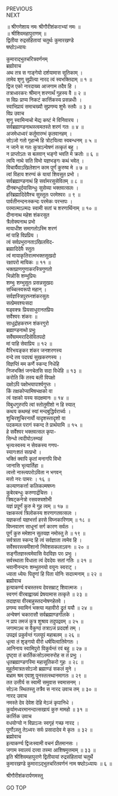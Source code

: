PREVIOUS  
NEXT  
  
॥ श्रीगणेशाय नमः श्रीगौरीशंकराभ्यां नमः ॥  
॥ श्रीशिवमहापुराणम् ॥  
द्वितीया रुद्रसंहितायां चतुर्थः कुमारखण्डे  
षष्ठोऽध्यायः  
  
कुमाराद्भुतचरित्रवर्णनम्  
ब्रह्मोवाच  
अथ तत्र स गाङ्‌गेयो दर्शयामास सूतिकाम् ।  
तामेव शृणु सुप्रीत्या नारद त्वं स्वभक्तिदाम् ॥ १ ॥  
द्विज एको नारदाख्य आजगाम तदैव हि ।  
तत्राध्वरकरः श्रीमान् शरणार्थं गुहस्य वै ॥ २ ॥  
स विप्रः प्राप्य निकटं कार्त्तिकस्य प्रसन्नधीः ।  
स्वाभिप्रायं समाचख्यौ सुप्रणम्य शुभैः स्तवैः ॥ ३ ॥  
विप्र उवाच  
शृणु स्वामिन्वचो मेद्य कष्टं मे विनिवारय ।  
सर्वब्रह्माण्डनाथस्त्वमतस्ते शरणं गतः ॥ ४ ॥  
अजमेधाध्वरं कर्तुमारम्भं कृतवानहम् ।  
सोऽजो गतो गृहान्मे हि त्रोटयित्वा स्वबन्धनम् ॥ ५ ॥  
न जाने स गतः कुत्राऽन्वेषणं तत्कृतं बहु ।  
न प्राप्तोऽतः स बलवान् भङ्‌गो भवति मे क्रतोः ॥ ६ ॥  
त्वयि नाथे सति विभो यज्ञभङ्‌गः कथं भवेत् ।  
विचार्यैवाऽखिलेशान काम पूर्णं कुरुष्व मे ॥ ७ ॥  
त्वां विहाय शरण्यं कं यायां शिवसुत प्रभो ।  
सर्वब्रह्माण्डनाथं हि सर्वामरसुसेवितम् ॥ ८ ॥  
दीनबन्धुर्दयासिन्धुः सुसेव्या भक्तवत्सलः ।  
हरिब्रह्मादिदेवैश्च सुस्तुतः परमेश्वरः ॥ ९ ॥  
पार्वतीनन्दनःस्कन्दः परमेकः परन्तपः ।  
परमात्माऽत्मदः स्वामी सतां च शरणार्थिनाम् ॥ १० ॥  
दीनानाथ महेश शंकरसुत  
    त्रैलोक्यनाथ प्रभो  
मायाधीश समागतोऽस्मि शरणं  
    मां पाहि विप्रप्रिय ।  
त्वं सर्वप्रभुरानताऽखिलविद-  
    ब्रह्मादिदेवैः स्तुतः  
त्वं मायाकृतिरात्मभक्तसुखदो  
    रक्षापरो मायिकः ॥ ११ ॥  
भक्तप्राणगुणाकरस्त्रिगुणतो  
    भिन्नोसि शम्भुप्रियः  
शम्भुः शम्भुसुतः प्रसन्नसुखदः  
    सच्चित्स्वरूपो महान् ।  
सर्वज्ञस्त्रिपुरघ्नशंकरसुतः  
    सत्प्रेमवश्यःसदा  
षड्वक्त्रः प्रियसाधुरानतप्रियः  
    सर्वेश्वरः शंकरः ॥  
साधुद्रोहकरघ्न शंकरगुरो  
    ब्रह्माण्डनाथो प्रभुः  
सर्वेषाममरादिसेवितपदो  
    मां पाहि सेवाप्रिय ॥ १२ ॥  
वैरिभयङ्‌कर शंकर जनशरणस्य  
    वन्दे तव पदपद्मं सुखकरणस्य ।  
विज्ञप्तिं मम कर्णे स्कन्द निधेहि  
    निजभक्तिं जनचेतसि सदा विधेहि ॥ १३ ॥  
करोति किं तस्य बली विपक्षो  
    दक्षोऽपि पक्षोभयापार्श्वगुप्तः ।  
किं तक्षकोप्यामिषभक्षको वा  
    त्वं रक्षको यस्य सदक्षमानः ॥ १४ ॥  
विबुधगुरुरपि त्वां स्तोतुमीशो न हि स्यात्  
    कथय कथमहं स्यां मन्दबुद्धिर्वरार्च्यः ।  
शुचिरशुचिरनार्यो यादृशस्तादृशो वा  
    पदकमल परागं स्कन्द ते प्रार्थयामि ॥ १५ ॥  
हे सर्वेश्वर भक्तवत्सल कृपा-  
    सिन्धो त्वदीयोऽस्म्यहं  
भृत्यःस्वस्य न सेवकस्य गणप-  
    स्यागःशतं सत्प्रभो ।  
भक्तिं क्वापि कृतां मनागपि विभो  
    जानासि भृत्यार्तिहा ॥  
त्वत्तो नास्त्यपरोऽविता न भगवन्  
    मत्तो नरः पामरः । १६ ॥  
कल्याणकर्त्ता कलिकल्मषघ्नः  
    कुबेरबन्धुः करुणार्द्रचित्तः ।  
त्रिषट्कनेत्रो रसवक्त्रशोभी  
    यज्ञं प्रपूर्णं कुरु मे गुह त्वम् ॥ १७ ॥  
रक्षकस्त्वं त्रिलोकस्य शरणागतवत्सलः ।  
यज्ञकर्त्ता यज्ञभर्त्ता हरसे विघ्नकारिणाम् ॥ १८ ॥  
विघ्नवारण साधूनां सर्ग कारण सर्वतः ।  
पूर्णं कुरु ममेशान सुतयज्ञ नमोस्तु ते ॥ १९ ॥  
सर्वत्राता स्कन्द हि त्वं सर्वज्ञाता त्वमेव हि ।  
सर्वेश्वरस्त्वमीशानो निवेशसकलाऽवनः ॥ २० ॥  
सङ्‌गीतज्ञस्त्वमेवासि वेदविज्ञः परः प्रभुः ।  
सर्वस्थाता विधाता त्वं देवदेवः सतां गतिः ॥ २१ ॥  
भवानीनन्दनः शम्भुतनयो वयुनः स्वराट् ।  
ध्याता ध्येयः पितॄणां हि पिता योनिः सदात्मनाम् ॥ २२ ॥  
ब्रह्मोवाच  
इत्याकर्ण्य वचस्तस्य देवसम्राट् शिवात्मजः ।  
स्वगणं वीरबाह्वाख्यं प्रेषयामास तत्कृते ॥ २३ ॥  
तदाज्ञया वीरबाहुस्तदन्वेषणहेतवे ।  
प्रणम्य स्वामिनं भक्त्या महावीरो द्रुतं ययौ ॥ २४ ॥  
अन्वेषणं चकारासौ सर्वब्रह्माण्डगोलके ।  
न प्राप तमजं कुत्र शुश्राव तदुपद्रवम् ॥ २५ ॥  
जगामाऽथ स वैकुण्ठं तत्राऽजं प्रददर्श तम् ।  
उपद्रवं प्रकुर्वन्तं गलयूपं महाबलम् ॥ २६ ॥  
धृत्वा तं शृङ्‌गयो वीरो धर्षयित्वातिवेगतः ।  
आनिनाय स्वामिपुरो विकुर्वन्तं रवं बहु ॥ २७ ॥  
दृष्ट्वा तं कार्तिकःसोऽरमारुरोह स तं प्रभुः ।  
धृतब्रह्माण्डगरिमा महासूतिकरो गुहः ॥ २८ ॥  
मुहूर्तमात्रतःसोऽजो ब्रह्माण्डं सकलं मुने ।  
बभ्राम श्रम एवाशु पुनस्तत्स्थानमागतः ॥ २९ ॥  
तत उत्तीर्य स स्वामी समुवास स्वमासनम् ।  
सोऽजः स्थितस्तु तत्रैव स नारद उवाच तम् ॥ ३० ॥  
नारद उवाच  
नमस्ते देव देवेश देहि मेऽजं कृपानिधे ।  
कुर्यामध्वरमानन्दात्सखायं कुरु मामहो ॥ ३१ ॥  
कार्त्तिक उवाच  
वधयोग्यो न विप्राऽजः स्वगृहं गच्छ नारद ।  
पूर्णोऽस्तु तेऽध्वरः सर्वः प्रसादादेव मे कृतः ॥ ३२ ॥  
ब्रह्मोवाच  
इत्याकर्ण्य द्विजःस्वामी वचनं प्रीतमानसः ।  
जगाम स्वालयं दत्त्वा तस्मा आशिषमुत्तमाम् ॥ ३३ ॥  
इति श्रीशिवमहापुराणे द्वितीयायां रुद्रसंहितायां चतुर्थे  
कुमारखण्डे कुमाराऽद्‌भुतचरितवर्णनं नाम षष्ठोऽध्यायः ॥ ६ ॥  
  
  
श्रीगौरीशंकरार्पणमस्तु  
  
GO TOP
